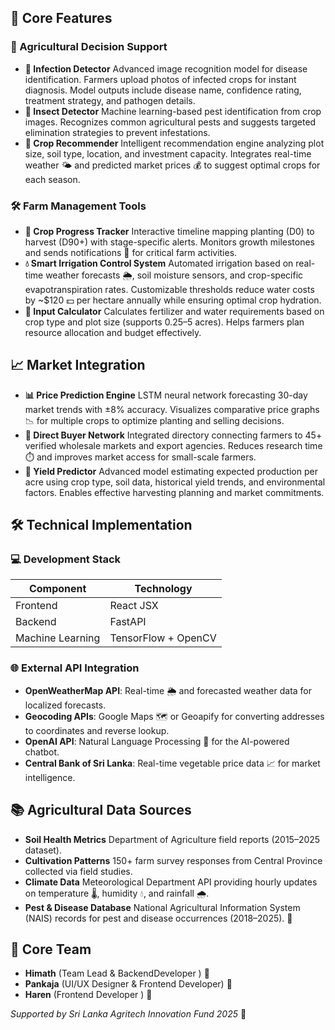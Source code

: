 ## 🔑 Core Features

### 🌾 Agricultural Decision Support

* **🦠 Infection Detector**
  Advanced image recognition model for disease identification. Farmers upload photos of infected crops for instant diagnosis. Model outputs include disease name, confidence rating, treatment strategy, and pathogen details. 
* **🐛 Insect Detector**
  Machine learning-based pest identification from crop images. Recognizes common agricultural pests and suggests targeted elimination strategies to prevent infestations. 
* **🌽 Crop Recommender**
  Intelligent recommendation engine analyzing plot size, soil type, location, and investment capacity. Integrates real-time weather 🌤️ and predicted market prices 💰 to suggest optimal crops for each season. 

### 🛠️ Farm Management Tools

* **🌱 Crop Progress Tracker**
  Interactive timeline mapping planting (D0) to harvest (D90+) with stage-specific alerts. Monitors growth milestones and sends notifications 🔔 for critical farm activities. 
* **💧 Smart Irrigation Control System**
  Automated irrigation based on real-time weather forecasts 🌦️, soil moisture sensors, and crop-specific evapotranspiration rates. Customizable thresholds reduce water costs by \~\$120 💵 per hectare annually while ensuring optimal crop hydration. 
* **🧮 Input Calculator**
  Calculates fertilizer and water requirements based on crop type and plot size (supports 0.25–5 acres). Helps farmers plan resource allocation and budget effectively. 

## 📈 Market Integration

* **📊 Price Prediction Engine**
  LSTM neural network forecasting 30-day market trends with ±8% accuracy. Visualizes comparative price graphs 📉 for multiple crops to optimize planting and selling decisions. 
* **🤝 Direct Buyer Network**
  Integrated directory connecting farmers to 45+ verified wholesale markets and export agencies. Reduces research time ⏱️ and improves market access for small-scale farmers. 
* **🚜 Yield Predictor**
  Advanced model estimating expected production per acre using crop type, soil data, historical yield trends, and environmental factors. Enables effective harvesting planning and market commitments. 

## 🛠️ Technical Implementation

### 💻 Development Stack

| Component           | Technology                      |
| ------------------- | ------------------------------- |
| Frontend            | React JSX                       |
| Backend             | FastAPI                         |
| Machine Learning    | TensorFlow + OpenCV             |


### 🌐 External API Integration

* **OpenWeatherMap API**: Real-time 🌦️ and forecasted weather data for localized forecasts. 
* **Geocoding APIs**: Google Maps 🗺️ or Geoapify for converting addresses to coordinates and reverse lookup. 
* **OpenAI API**: Natural Language Processing 🤖 for the AI-powered chatbot. 
* **Central Bank of Sri Lanka**: Real-time vegetable price data 📈 for market intelligence. 

## 📚 Agricultural Data Sources

* **Soil Health Metrics**
  Department of Agriculture field reports (2015–2025 dataset). 
* **Cultivation Patterns**
  150+ farm survey responses from Central Province collected via field studies. 
* **Climate Data**
  Meteorological Department API providing hourly updates on temperature 🌡️, humidity 💧, and rainfall 🌧️. 
* **Pest & Disease Database**
  National Agricultural Information System (NAIS) records for pest and disease occurrences (2018–2025). 🦟 


## 👥 Core Team

* **Himath** (Team Lead & BackendDeveloper ) 🏅
* **Pankaja** (UI/UX Designer & Frontend Developer) 🎨
* **Haren** (Frontend Developer ) 💾

*Supported by Sri Lanka Agritech Innovation Fund 2025* 🌾
